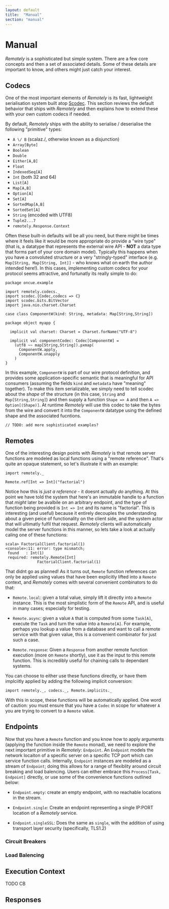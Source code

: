 ```yaml
---
layout: default
title:  "Manual"
section: "manual"
---
```


# Manual

*Remotely* is a sophisticated but simple system. There are a few core concepts and then a set of associated details. Some of these details are important to know, and others might just catch your interest. 

<a name="codecs"></a>

## Codecs

One of the most important elements of *Remotely* is its fast, lightweight serialisation system built atop [Scodec](https://github.com/scodec/scodec). This section reviews the default behavior that ships with *Remotely* and then explains how to extend these with your own custom codecs if needed.

By default, *Remotely* ships with the ability to serialise / deserialise the following "primitive" types:

* `A \/ B` (scalaz.\/, otherwise known as a disjunction)* `Array[Byte]`* `Boolean`* `Double`* `Either[A,B]`* `Float`* `IndexedSeq[A]`* `Int` (both 32 and 64)* `List[A]`* `Map[A,B]`* `Option[A]`* `Set[A]`* `SortedMap[A,B]`* `SortedSet[A]`* `String` (encoded with UTF8)* `Tuple2...7`
* `remotely.Response.Context`

Often these built-in defaults will be all you need, but there might be times where it feels like it would be more appropriate do provide a "wire type" (that is, a datatype that represents the external wire API - **NOT** a data type that forms part of your core domain model). Typically this happens when you have a convoluted structure or a very "stringly-typed" interface (e.g. `Map[String, Map[String, Int]]` - who knows what on earth the author intended here!). In this cases, implementing custom codecs for your protocol seems attractive, and fortunatly its really simple to do:

```
package oncue.example

import remotely.codecs._
import scodec.{Codec,codecs => C}
import scodec.bits.BitVector
import java.nio.charset.Charset

case class ComponentW(kind: String, metadata: Map[String,String])

package object myapp {

  implicit val charset: Charset = Charset.forName("UTF-8")

  implicit val componentCodec: Codec[ComponentW] =
    (utf8 ~~ map[String,String]).pxmap(
      ComponentW.apply,
      ComponentW.unapply
    )
}

```

In this example, `ComponentW` is part of our wire protocol definition, and provides some application-specific semantic that is meaningful for API consumers (assuming the fields `kind` and `metadata` have "meaning" together). To make this item serializable, we simply need to tell scodec about the *shape* of the structure (in this case, `String` and `Map[String,String]`) and then supply a function `Shape => A` and then `A => Option[(Shape)]`. At runtime *Remotely* will use this codec to take the bytes from the wire and convert it into the `ComponentW` datatype using the defined shape and the associated fucntions.


```
// TODO: add more sophisticated examples?

```

<a name="references"></a>

## Remotes

One of the interesting design points with *Remotely* is that remote server functions are modeled as local functions using a "remote reference". That's quite an opaque statement, so let's illustrate it with an example:

```
import remotely._

Remote.ref[Int => Int]("factorial")
```

Notice how this is *just a reference* - it doesnt actually *do* anything. At this point we have told the system that here's an immutable handle to a function that *might* later be avalbile on an arbitrary endpoint, and the type of function being provided is `Int => Int` and its name is "factorial". This is interesting (and useful) because it entirely decouples the understanding about a given peice of functionality on the client side, and the system actor that will ultimatly fulfil that request. *Remotely* clients will automatically model the server functions in this manner, so lets take a look at actually caling one of these functions:

```
scala> FactorialClient.factorial(1)
<console>:11: error: type mismatch;
 found   : Int(1)
 required: remotely.Remote[Int]
              FactorialClient.factorial(1)
``` 

That didnt go as planned! As it turns out, `Remote` function references can only be applied using values that have been explicitly lifted into a `Remote`  context, and *Remotely* comes with several convenient combinators to do that:

* `Remote.local`: given a total value, simply lift it directly into a `Remote` instance. This is the most simplistic form of the `Remote` API, and is useful in many cases; especially for testing.

* `Remote.async`: given a value `A` that is computed from some `Task[A]`, execute the `Task` and turn the value into a `Remote[A]`. For example, perhaps you lookup a value from a database and want to call a remote service with that given value, this is a convenient combinator for just such a case.

* `Remote.response`: Given a `Response` from another remote function execution (more on `Remote` shortly), use it as the input to this remote function. This is incredibly useful for chaining calls to dependant systems.

You can choose to either use these functions directly, or have them implciitly applied by adding the following implicit conversion:

```
import remotely._, codecs._, Remote.implicits._
```

With this in scope, these functions will be automatically applied. One word of caution: you must ensure that you have a `Codec` in scope for whatever `A` you are trying to convert to a `Remote` value.

<a name="endpoint"></a>

## Endpoints

Now that you have a `Remote` function and you know how to apply arguments (applying the function inside the `Remote` monad), we need to explore the next important primitive in *Remotely*: `Endpoint`. An `Endpoint` models the network locaiton of a specific server on a specific TCP port which can service function calls. Internally, `Endpoint` instances are modeled as a stream of `Endpoint`; doing this allows for a range of flexiblity around circuit breaking and load balencing. Users can either embrace this `Process[Task, Endpoint]` directly, or use some of the convenience functions outlined below:

* `Endpoint.empty`: create an empty endpoint, with no reachable locations in the stream.

* `Endpoint.single`: Create an endpoint representing a single IP:PORT location of a *Remotely* service. 

* `Endpoint.singleSSL`: Does the same as `single`, with the addition of using transport layer security (specifically, TLS1.2) 





### Circuit Breakers

### Load Balencing


<a name="execution-context"></a>

## Execution Context

TODO CB



## Responses
